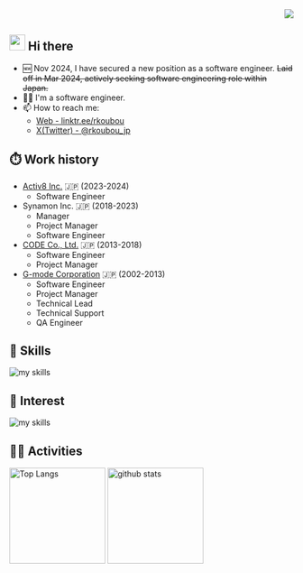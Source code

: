 <!--
Based on
- https://qiita.com/mmnn/items/cf465d271171cba8bd51
- https://github.com/NonokaM/sample-github-profile/blob/main/README.md
>

<!-- views -->
<div align="right"><img src="https://komarev.com/ghpvc/?username=r-koubou" /></div>


<!-- profile -->
## <img src="https://media.giphy.com/media/hvRJCLFzcasrR4ia7z/giphy.gif" width="28"> Hi there

- 🆕 Nov 2024, I have secured a new position as a software engineer. ~~Laid off in Mar 2024, actively seeking software engineering role within Japan.~~
- 🧑‍💻 I'm a software engineer.
- 📫 How to reach me:
  - [Web - linktr.ee/rkoubou](https://linktr.ee/rkoubou)
  - [X(Twitter) - @rkoubou_jp](https://x.com/rkoubou_jp)

## ⏱️ Work history

- [Activ8 Inc.](https://activ8.co.jp/) 🇯🇵 (2023-2024)
  - Software Engineer
- Synamon Inc. 🇯🇵 (2018-2023)
  - Manager
  - Project Manager
  - Software Engineer
- [CODE Co., Ltd.](https://www.code-icf.co.jp/) 🇯🇵 (2013-2018)
  - Software Engineer
  - Project Manager
- [G-mode Corporation](https://gmodecorp.com/) 🇯🇵 (2002-2013)
  - Software Engineer
  - Project Manager
  - Technical Lead
  - Technical Support
  - QA Engineer

<!-- Skills, Interest -->
<!-- ライトモート：theme=light, ダークモート：theme=dark -->
<!-- アイコンの選択肢一覧：https://arc.net/l/quote/zizyykfh -->
## 🌱 Skills

<img alt="my skills" src="https://skillicons.dev/icons?theme=dark&perline=7&i=apple,windows,c,cpp,cs,java,kotlin,python,ts,gradle,cmake,unity,visualstudio,idea,rider,androidstudio,vscode,eclipse,git,github,notion" />
<br>

## 👀 Interest

<img alt="my skills" src="https://skillicons.dev/icons?theme=dark&perline=7&i=swift,dart,flutter,react,nextjs,aws" />
<br>

<!-- Activities -->
<!-- ライトモート：theme=light, ダークモート：theme=vue-dark  -->
## 🏃‍♀️ Activities

<div align="left">
  <img alt="Top Langs" height="170px" src="https://github-readme-stats.vercel.app/api?username=r-koubou&theme=vue-dark&layout=compact&show_icons=true&count_private=true" />
  <img alt="github stats" height="170px" src="https://github-readme-stats.vercel.app/api/top-langs/?username=r-koubou&theme=vue-dark&layout=compact" />
</div>

